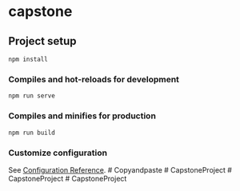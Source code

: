 # capstone

## Project setup
```
npm install
```

### Compiles and hot-reloads for development
```
npm run serve
```

### Compiles and minifies for production
```
npm run build
```

### Customize configuration
See [Configuration Reference](https://cli.vuejs.org/config/).
#   C o p y a n d p a s t e  
 #   C a p s t o n e P r o j e c t  
 #   C a p s t o n e P r o j e c t  
 #   C a p s t o n e P r o j e c t  
 